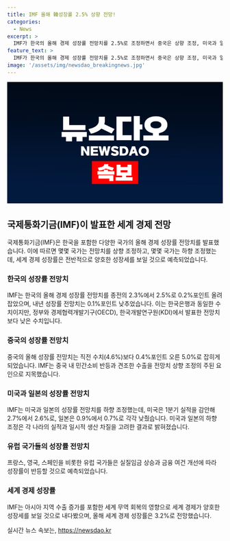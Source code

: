 ```yaml
---
title: IMF 올해 韓성장률 2.5% 상향 전망!
categories:
  - News
excerpt: >
  IMF가 한국의 올해 경제 성장률 전망치를 2.5%로 조정하면서 중국은 상향 조정, 미국과 일본은 하향 조정했다. 물가 안정에 대한 데이터가 뒷받침될 경우 금리를 인하하라고 IMF는 권고했다. 세계 경제 성장률은 3.2%로 전망하며, 아시아 지역 수출 증가가 세계 경제의 성장에 긍정적인 영향을 미칠 것으로 예측했다.
feature_text: >
  IMF가 한국의 올해 경제 성장률 전망치를 2.5%로 조정하면서 중국은 상향 조정, 미국과 일본은 하향 조정했다. 물가 안정에 대한 데이터가 뒷받침될 경우 금리를 인하하라고 IMF는 권고했다. 세계 경제 성장률은 3.2%로 전망하며, 아시아 지역 수출 증가가 세계 경제의 성장에 긍정적인 영향을 미칠 것으로 예측했다.
image: '/assets/img/newsdao_breakingnews.jpg'
---
```


<p><img src="/assets/img/newsdao_breakingnews.jpg" alt="ranknews 속보" /></p>

<h2 data-ke-size="size26">국제통화기금(IMF)이 발표한 세계 경제 전망</h2>

<p data-ke-size="size16">국제통화기금(IMF)은 한국을 포함한 다양한 국가의 올해 경제 성장률 전망치를 발표했습니다. 이에 따르면 몇몇 국가는 전망치를 상향 조정하고, 몇몇 국가는 하향 조정했는데, 세계 경제 성장률은 전반적으로 양호한 성장세를 보일 것으로 예측되었습니다.</p>

<h3>한국의 성장률 전망치</h3>

<p data-ke-size="size16">IMF는 한국의 올해 경제 성장률 전망치를 종전의 2.3%에서 2.5%로 0.2%포인트 올려 잡았으며, 내년 성장률 전망치는 0.1%포인트 낮추었습니다. 이는 한국은행과 동일한 수치이지만, 정부와 경제협력개발기구(OECD), 한국개발연구원(KDI)에서 발표한 전망치보다 낮은 수치입니다.</p>

<h3>중국의 성장률 전망치</h3>

<p data-ke-size="size16">중국의 올해 성장률 전망치는 직전 수치(4.6%)보다 0.4%포인트 오른 5.0%로 잡히게 되었습니다. IMF는 중국 내 민간소비 반등과 견조한 수출을 전망치 상향 조정의 주된 요인으로 지목했습니다.</p>

<h3>미국과 일본의 성장률 전망치</h3>

<p data-ke-size="size16">IMF는 미국과 일본의 성장률 전망치를 하향 조정했는데, 미국은 1분기 실적을 감안해 2.7%에서 2.6%로, 일본은 0.9%에서 0.7%로 각각 낮췄습니다. 미국과 일본의 하향 조정은 각 나라의 실적과 일시적 생산 차질을 고려한 결과로 밝혀졌습니다.</p>

<h3>유럽 국가들의 성장률 전망치</h3>

<p data-ke-size="size16">프랑스, 영국, 스페인을 비롯한 유럽 국가들은 실질임금 상승과 금융 여건 개선에 따라 성장률이 반등할 것으로 예측되었습니다.</p>

<h3>세계 경제 성장률</h3>

<p data-ke-size="size16">IMF는 아시아 지역 수출 증가를 포함한 세계 무역 회복의 영향으로 세계 경제가 양호한 성장세를 보일 것으로 내다봤으며, 올해 세계 경제 성장률은 3.2%로 전망했습니다.</p>
실시간 뉴스 속보는, <a href="https://newsdao.kr" rel="dofollow">https://newsdao.kr</a>


